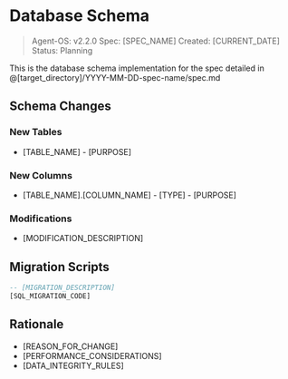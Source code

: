 # Database Schema

> Agent-OS: v2.2.0
> Spec: [SPEC_NAME]
> Created: [CURRENT_DATE]
> Status: Planning

This is the database schema implementation for the spec detailed in @[target_directory]/YYYY-MM-DD-spec-name/spec.md

## Schema Changes

### New Tables

- [TABLE_NAME] - [PURPOSE]

### New Columns

- [TABLE_NAME].[COLUMN_NAME] - [TYPE] - [PURPOSE]

### Modifications

- [MODIFICATION_DESCRIPTION]

## Migration Scripts

```sql
-- [MIGRATION_DESCRIPTION]
[SQL_MIGRATION_CODE]
```

## Rationale

- [REASON_FOR_CHANGE]
- [PERFORMANCE_CONSIDERATIONS]
- [DATA_INTEGRITY_RULES]

